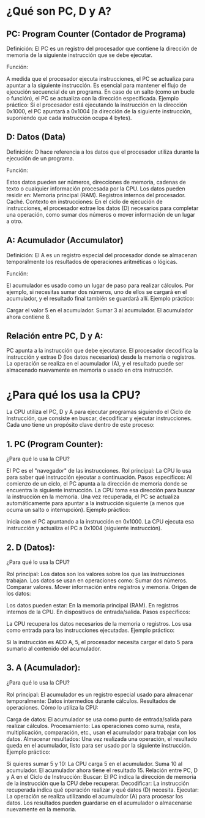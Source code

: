 # ¿Qué son PC, D y A?

## PC: Program Counter (Contador de Programa)
Definición: El PC es un registro del procesador que contiene la dirección de memoria de la siguiente instrucción que se debe ejecutar.

Función:

A medida que el procesador ejecuta instrucciones, el PC se actualiza para apuntar a la siguiente instrucción.
Es esencial para mantener el flujo de ejecución secuencial de un programa.
En caso de un salto (como un bucle o función), el PC se actualiza con la dirección especificada.
Ejemplo práctico: Si el procesador está ejecutando la instrucción en la dirección 0x1000, el PC apuntará a 0x1004 (la dirección de la siguiente instrucción, suponiendo que cada instrucción ocupa 4 bytes).

## D: Datos (Data)
Definición: D hace referencia a los datos que el procesador utiliza durante la ejecución de un programa.

Función:

Estos datos pueden ser números, direcciones de memoria, cadenas de texto o cualquier información procesada por la CPU.
Los datos pueden residir en:
Memoria principal (RAM).
Registros internos del procesador.
Caché.
Contexto en instrucciones: En el ciclo de ejecución de instrucciones, el procesador extrae los datos (D) necesarios para completar una operación, como sumar dos números o mover información de un lugar a otro.

## A: Acumulador (Accumulator)
Definición: El A es un registro especial del procesador donde se almacenan temporalmente los resultados de operaciones aritméticas o lógicas.

Función:

El acumulador es usado como un lugar de paso para realizar cálculos.
Por ejemplo, si necesitas sumar dos números, uno de ellos se cargará en el acumulador, y el resultado final también se guardará allí.
Ejemplo práctico:

Cargar el valor 5 en el acumulador.
Sumar 3 al acumulador.
El acumulador ahora contiene 8.  

## Relación entre PC, D y A:
PC apunta a la instrucción que debe ejecutarse.
El procesador decodifica la instrucción y extrae D (los datos necesarios) desde la memoria o registros.
La operación se realiza en el acumulador (A), y el resultado puede ser almacenado nuevamente en memoria o usado en otra instrucción.   

  

 
    
# ¿Para qué los usa la CPU?
La CPU utiliza el PC, D y A para ejecutar programas siguiendo el Ciclo de Instrucción, que consiste en buscar, decodificar y ejecutar instrucciones. Cada uno tiene un propósito clave dentro de este proceso:

## 1. PC (Program Counter):
¿Para qué lo usa la CPU?

El PC es el "navegador" de las instrucciones.
Rol principal: La CPU lo usa para saber qué instrucción ejecutar a continuación.
Pasos específicos:
Al comienzo de un ciclo, el PC apunta a la dirección de memoria donde se encuentra la siguiente instrucción.
La CPU toma esa dirección para buscar la instrucción en la memoria.
Una vez recuperada, el PC se actualiza automáticamente para apuntar a la instrucción siguiente (a menos que ocurra un salto o interrupción).
Ejemplo práctico:

Inicia con el PC apuntando a la instrucción en 0x1000.
La CPU ejecuta esa instrucción y actualiza el PC a 0x1004 (siguiente instrucción).
## 2. D (Datos):
¿Para qué lo usa la CPU?

Rol principal: Los datos son los valores sobre los que las instrucciones trabajan.
Los datos se usan en operaciones como:
Sumar dos números.
Comparar valores.
Mover información entre registros y memoria.
Origen de los datos:

Los datos pueden estar:
En la memoria principal (RAM).
En registros internos de la CPU.
En dispositivos de entrada/salida.
Pasos específicos:

La CPU recupera los datos necesarios de la memoria o registros.
Los usa como entrada para las instrucciones ejecutadas.
Ejemplo práctico:

Si la instrucción es ADD A, 5, el procesador necesita cargar el dato 5 para sumarlo al contenido del acumulador.
## 3. A (Acumulador):
¿Para qué lo usa la CPU?

Rol principal: El acumulador es un registro especial usado para almacenar temporalmente:
Datos intermedios durante cálculos.
Resultados de operaciones.
Cómo lo utiliza la CPU:

Carga de datos: El acumulador se usa como punto de entrada/salida para realizar cálculos.
Procesamiento: Las operaciones como suma, resta, multiplicación, comparación, etc., usan el acumulador para trabajar con los datos.
Almacenar resultados: Una vez realizada una operación, el resultado queda en el acumulador, listo para ser usado por la siguiente instrucción.
Ejemplo práctico:

Si quieres sumar 5 y 10:
La CPU carga 5 en el acumulador.
Suma 10 al acumulador.
El acumulador ahora tiene el resultado 15.
Relación entre PC, D y A en el Ciclo de Instrucción:
Buscar:
El PC indica la dirección de memoria de la instrucción que la CPU debe recuperar.
Decodificar:
La instrucción recuperada indica qué operación realizar y qué datos (D) necesita.
Ejecutar:
La operación se realiza utilizando el acumulador (A) para procesar los datos.
Los resultados pueden guardarse en el acumulador o almacenarse nuevamente en la memoria.
